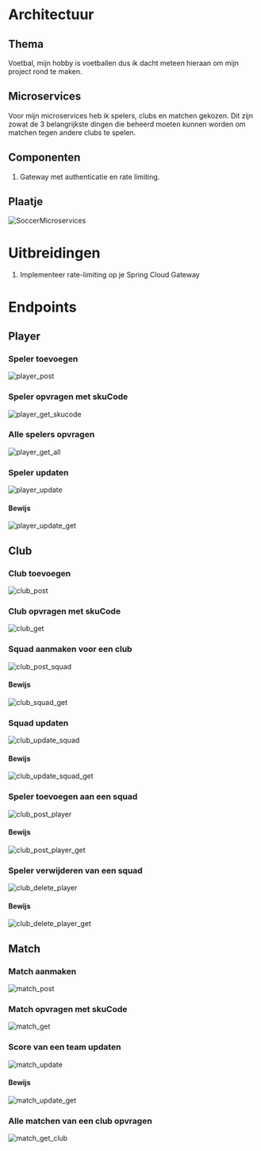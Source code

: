 # Architectuur

## Thema
Voetbal, mijn hobby is voetballen dus ik dacht meteen hieraan om mijn project rond te maken.

## Microservices
Voor mijn microservices heb ik spelers, clubs en matchen gekozen. Dit zijn zowat de 3 belangrijkste dingen die beheerd moeten kunnen worden om matchen tegen andere clubs te spelen.

## Componenten
1. Gateway met authenticatie en rate limiting.

## Plaatje

![SoccerMicroservices](https://github.com/JannesVdB/microservices-project/assets/91123262/0e382758-1585-4389-8e9c-db2bd318ce2f)

# Uitbreidingen

1. Implementeer rate-limiting op je Spring Cloud Gateway

# Endpoints

## Player

### Speler toevoegen
![player_post](https://github.com/JannesVdB/microservices-project/assets/91123262/3638d79c-7013-49e0-ba43-b5660591bf46)

### Speler opvragen met skuCode

![player_get_skucode](https://github.com/JannesVdB/microservices-project/assets/91123262/57098d6f-e506-4401-b8ed-814fe1bc74f9)

### Alle spelers opvragen

![player_get_all](https://github.com/JannesVdB/microservices-project/assets/91123262/5a3f9fc9-2ec2-42b7-8ea7-f50fa73058ea)

### Speler updaten

![player_update](https://github.com/JannesVdB/microservices-project/assets/91123262/fbfe135b-9ec0-4880-a060-9339b299afb6)

#### Bewijs
![player_update_get](https://github.com/JannesVdB/microservices-project/assets/91123262/d16918c3-9de7-4ec6-9e12-3847239bd1cd)

## Club

### Club toevoegen

![club_post](https://github.com/JannesVdB/microservices-project/assets/91123262/37c840a1-ae49-49a7-b15e-bcf0336849da)

### Club opvragen met skuCode

![club_get](https://github.com/JannesVdB/microservices-project/assets/91123262/326f16c7-2127-4486-9f72-69484ee520d5)

### Squad aanmaken voor een club

![club_post_squad](https://github.com/JannesVdB/microservices-project/assets/91123262/d53db191-e111-411d-8e12-585d46a3c403)

#### Bewijs

![club_squad_get](https://github.com/JannesVdB/microservices-project/assets/91123262/91685a4d-1834-448f-a7ee-76b03edf4bcc)

### Squad updaten

![club_update_squad](https://github.com/JannesVdB/microservices-project/assets/91123262/ade9c826-349d-496e-9f0d-6b8ef8b22c5f)

#### Bewijs

![club_update_squad_get](https://github.com/JannesVdB/microservices-project/assets/91123262/bb266c75-0e69-4079-9ce2-92e2beab5d5c)

### Speler toevoegen aan een squad

![club_post_player](https://github.com/JannesVdB/microservices-project/assets/91123262/dfbd2779-851a-4e3d-a7ee-b7303bd674e7)

#### Bewijs

![club_post_player_get](https://github.com/JannesVdB/microservices-project/assets/91123262/7ae187c2-4217-4254-8b99-e9029860b21d)


### Speler verwijderen van een squad

![club_delete_player](https://github.com/JannesVdB/microservices-project/assets/91123262/b2bc1ca3-ec74-47f2-af7b-b0b987e9551b)

#### Bewijs

![club_delete_player_get](https://github.com/JannesVdB/microservices-project/assets/91123262/4c24deb9-a9f4-4a8a-86f3-3c7bf380556e)

## Match

### Match aanmaken

![match_post](https://github.com/JannesVdB/microservices-project/assets/91123262/07a2530d-3007-4e7d-b155-036106176969)

### Match opvragen met skuCode

![match_get](https://github.com/JannesVdB/microservices-project/assets/91123262/bb1e8d1d-777c-4636-a64f-cbefb23be1ba)

### Score van een team updaten

![match_update](https://github.com/JannesVdB/microservices-project/assets/91123262/9aedaf4a-3e95-4ba2-bac9-ff6e90e55050)

#### Bewijs

![match_update_get](https://github.com/JannesVdB/microservices-project/assets/91123262/f659cc37-dd2d-45ec-91c3-7ecd3fd8a393)

### Alle matchen van een club opvragen

![match_get_club](https://github.com/JannesVdB/microservices-project/assets/91123262/8186223f-026e-426f-9c2e-6f25256744f4)
